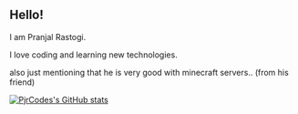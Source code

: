 ## Hello!

I am Pranjal Rastogi.

I love coding and learning new technologies.

also just mentioning that he is very good with minecraft servers.. (from his friend)


[![PjrCodes's GitHub stats](https://github-readme-stats.vercel.app/api?username=pjrcodes)](https://github.com/anuraghazra/github-readme-stats)
